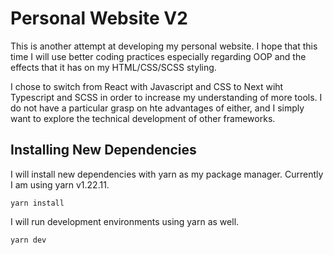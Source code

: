 # Personal Website V2 #
This is another attempt at developing my personal website. I hope that this time I will use better coding practices especially regarding OOP and the effects that it has on my HTML/CSS/SCSS styling.

I chose to switch from React with Javascript and CSS to Next wiht Typescript and SCSS in order to increase my understanding of more tools. I do not have a particular grasp on hte advantages of either, and I simply want to explore the technical development of other frameworks.

## Installing New Dependencies ##
I will install new dependencies with yarn as my package manager. Currently I am using yarn v1.22.11.

```
yarn install 
``` 
I will run development environments using yarn as well.
```
yarn dev
```